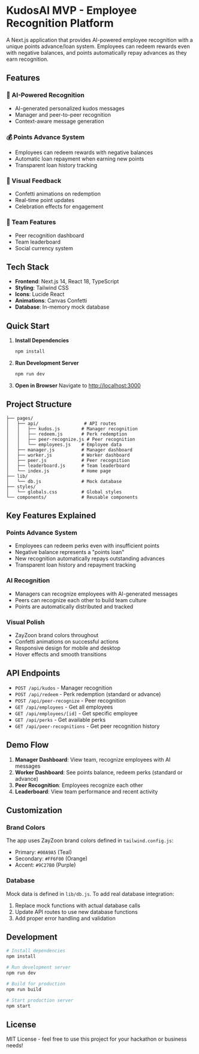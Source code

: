 # KudosAI MVP - Employee Recognition Platform

A Next.js application that provides AI-powered employee recognition with a unique points advance/loan system. Employees can redeem rewards even with negative balances, and points automatically repay advances as they earn recognition.

## Features

### 🤖 AI-Powered Recognition
- AI-generated personalized kudos messages
- Manager and peer-to-peer recognition
- Context-aware message generation

### 💰 Points Advance System
- Employees can redeem rewards with negative balances
- Automatic loan repayment when earning new points
- Transparent loan history tracking

### 🎉 Visual Feedback
- Confetti animations on redemption
- Real-time point updates
- Celebration effects for engagement

### 👥 Team Features
- Peer recognition dashboard
- Team leaderboard
- Social currency system

## Tech Stack

- **Frontend**: Next.js 14, React 18, TypeScript
- **Styling**: Tailwind CSS
- **Icons**: Lucide React
- **Animations**: Canvas Confetti
- **Database**: In-memory mock database

## Quick Start

1. **Install Dependencies**
   ```bash
   npm install
   ```

2. **Run Development Server**
   ```bash
   npm run dev
   ```

3. **Open in Browser**
   Navigate to [http://localhost:3000](http://localhost:3000)

## Project Structure

```
├── pages/
│   ├── api/                 # API routes
│   │   ├── kudos.js        # Manager recognition
│   │   ├── redeem.js       # Perk redemption
│   │   ├── peer-recognize.js # Peer recognition
│   │   └── employees.js    # Employee data
│   ├── manager.js          # Manager dashboard
│   ├── worker.js           # Worker dashboard
│   ├── peer.js             # Peer recognition
│   ├── leaderboard.js      # Team leaderboard
│   └── index.js            # Home page
├── lib/
│   └── db.js               # Mock database
├── styles/
│   └── globals.css         # Global styles
└── components/             # Reusable components
```

## Key Features Explained

### Points Advance System
- Employees can redeem perks even with insufficient points
- Negative balance represents a "points loan"
- New recognition automatically repays outstanding advances
- Transparent loan history and repayment tracking

### AI Recognition
- Managers can recognize employees with AI-generated messages
- Peers can recognize each other to build team culture
- Points are automatically distributed and tracked

### Visual Polish
- ZayZoon brand colors throughout
- Confetti animations on successful actions
- Responsive design for mobile and desktop
- Hover effects and smooth transitions

## API Endpoints

- `POST /api/kudos` - Manager recognition
- `POST /api/redeem` - Perk redemption (standard or advance)
- `POST /api/peer-recognize` - Peer recognition
- `GET /api/employees` - Get all employees
- `GET /api/employees/[id]` - Get specific employee
- `GET /api/perks` - Get available perks
- `GET /api/peer-recognitions` - Get peer recognition history

## Demo Flow

1. **Manager Dashboard**: View team, recognize employees with AI messages
2. **Worker Dashboard**: See points balance, redeem perks (standard or advance)
3. **Peer Recognition**: Employees recognize each other
4. **Leaderboard**: View team performance and recent activity

## Customization

### Brand Colors
The app uses ZayZoon brand colors defined in `tailwind.config.js`:
- Primary: `#00A9A5` (Teal)
- Secondary: `#FF6F00` (Orange)
- Accent: `#9C27B0` (Purple)

### Database
Mock data is defined in `lib/db.js`. To add real database integration:
1. Replace mock functions with actual database calls
2. Update API routes to use new database functions
3. Add proper error handling and validation

## Development

```bash
# Install dependencies
npm install

# Run development server
npm run dev

# Build for production
npm run build

# Start production server
npm start
```

## License

MIT License - feel free to use this project for your hackathon or business needs!
